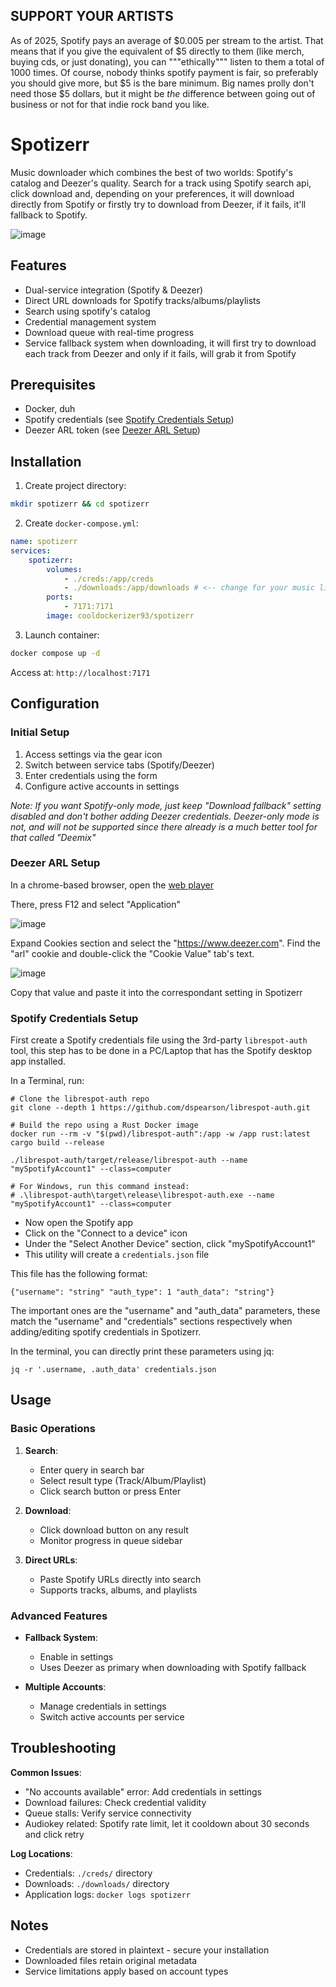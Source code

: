 ## SUPPORT YOUR ARTISTS

As of 2025, Spotify pays an average of $0.005 per stream to the artist. That means that if you give the equivalent of $5 directly to them (like merch, buying cds, or just donating), you can """ethically""" listen to them a total of 1000 times. Of course, nobody thinks spotify payment is fair, so preferably you should give more, but $5 is the bare minimum. Big names prolly don't need those $5 dollars, but it might be _the_ difference between going out of business or not for that indie rock band you like.

# Spotizerr

Music downloader which combines the best of two worlds: Spotify's catalog and Deezer's quality. Search for a track using Spotify search api, click download and, depending on your preferences, it will download directly from Spotify or firstly try to download from Deezer, if it fails, it'll fallback to Spotify.

![image](https://github.com/user-attachments/assets/69674c27-9f53-48cb-84c3-1eaf612735fb)

## Features

- Dual-service integration (Spotify & Deezer)
- Direct URL downloads for Spotify tracks/albums/playlists
- Search using spotify's catalog
- Credential management system
- Download queue with real-time progress
- Service fallback system when downloading, it will first try to download each track from Deezer and only if it fails, will grab it from Spotify

## Prerequisites

- Docker, duh
- Spotify credentials (see [Spotify Credentials Setup](#spotify-credentials-setup))
- Deezer ARL token (see [Deezer ARL Setup](#deezer-arl-setup))

## Installation

1. Create project directory:
```bash
mkdir spotizerr && cd spotizerr
```

2. Create `docker-compose.yml`:
```yaml
name: spotizerr
services:
    spotizerr:
        volumes:
            - ./creds:/app/creds
            - ./downloads:/app/downloads # <-- change for your music library dir
        ports:
            - 7171:7171
        image: cooldockerizer93/spotizerr
```

3. Launch container:
```bash
docker compose up -d
```

Access at: `http://localhost:7171`

## Configuration

### Initial Setup
1. Access settings via the gear icon
2. Switch between service tabs (Spotify/Deezer)
3. Enter credentials using the form
4. Configure active accounts in settings

_Note: If you want Spotify-only mode, just keep "Download fallback" setting disabled and don't bother adding Deezer credentials. Deezer-only mode is not, and will not be supported since there already is a much better tool for that called "Deemix"_

### Deezer ARL Setup

In a chrome-based browser, open the [web player](https://www.deezer.com/)

There, press F12 and select "Application"

![image](https://github.com/user-attachments/assets/22e61d91-50b4-48f2-bba7-28ef45b45ee5)

Expand Cookies section and select the "https://www.deezer.com". Find the "arl" cookie and double-click the "Cookie Value" tab's text.

![image](https://github.com/user-attachments/assets/75a67906-596e-42a0-beb0-540f2748b16e)

Copy that value and paste it into the correspondant setting in Spotizerr

### Spotify Credentials Setup

First create a Spotify credentials file using the 3rd-party `librespot-auth` tool, this step has to be done in a PC/Laptop that has the Spotify desktop app installed.

In a Terminal, run:

```shell
# Clone the librespot-auth repo
git clone --depth 1 https://github.com/dspearson/librespot-auth.git

# Build the repo using a Rust Docker image
docker run --rm -v "$(pwd)/librespot-auth":/app -w /app rust:latest cargo build --release

./librespot-auth/target/release/librespot-auth --name "mySpotifyAccount1" --class=computer

# For Windows, run this command instead:
# .\librespot-auth\target\release\librespot-auth.exe --name "mySpotifyAccount1" --class=computer
```

- Now open the Spotify app
- Click on the "Connect to a device" icon
- Under the "Select Another Device" section, click "mySpotifyAccount1"
- This utility will create a `credentials.json` file

This file has the following format:

```
{"username": "string" "auth_type": 1 "auth_data": "string"}
```

The important ones are the "username" and "auth_data" parameters, these match the "username" and "credentials" sections respectively when adding/editing spotify credentials in Spotizerr.

In the terminal, you can directly print these parameters using jq:

```
jq -r '.username, .auth_data' credentials.json
```

## Usage

### Basic Operations
1. **Search**:
   - Enter query in search bar
   - Select result type (Track/Album/Playlist)
   - Click search button or press Enter

2. **Download**:
   - Click download button on any result
   - Monitor progress in queue sidebar

3. **Direct URLs**:
   - Paste Spotify URLs directly into search
   - Supports tracks, albums, and playlists

### Advanced Features
- **Fallback System**:
  - Enable in settings
  - Uses Deezer as primary when downloading with Spotify fallback

- **Multiple Accounts**:
  - Manage credentials in settings
  - Switch active accounts per service

## Troubleshooting

**Common Issues**:
- "No accounts available" error: Add credentials in settings
- Download failures: Check credential validity
- Queue stalls: Verify service connectivity
- Audiokey related: Spotify rate limit, let it cooldown about 30 seconds and click retry

**Log Locations**:
- Credentials: `./creds/` directory
- Downloads: `./downloads/` directory
- Application logs: `docker logs spotizerr`

## Notes

- Credentials are stored in plaintext - secure your installation
- Downloaded files retain original metadata
- Service limitations apply based on account types
